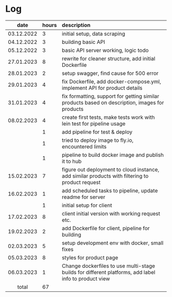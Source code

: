 # Log

| date      | hours | description  |
| :--------:|:------| :-----|
| 03.12.2022 | 3     | initial setup, data scraping |
| 04.12.2022 | 3     | building basic API |
| 05.12.2022 | 3     | basic API server working, logic todo |
| 27.01.2023 | 8     | rewrite for cleaner structure, add initial Dockerfile |
| 28.01.2023 | 2     | setup swagger, find cause for 500 error |
| 29.01.2023 | 4     | fix Dockerfile, add docker-compose.yml, implement API for product details |
| 31.01.2023 | 4     | fix formatting, support for getting similar products based on description, images for products |
| 08.02.2023 | 4     | create first tests, make tests work with lein test for pipeline usage |
|            | 1     | add pipeline for test & deploy |
|            | 1     | tried to deploy image to fly.io, encountered limits |
|            | 1     | pipeline to build docker image and publish it to hub |
| 15.02.2023 | 7     | figure out deployment to cloud instance, add similar products with filtering to product request |
| 16.02.2023 | 1     | add scheduled tasks to pipeline, update readme for server |
|            | 1     | initial setup for client |
| 17.02.2023 | 8     | client initial version with working request etc. |
| 19.02.2023 | 2     | add Dockerfile for client, pipeline for building |
| 02.03.2023 | 5     | setup development env with docker, small fixes |
| 05.03.2023 | 8     | styles for product page |
| 06.03.2023 | 1     | Change dockerfiles to use multi-stage builds for different platforms, add label info to product view |
| total      | 67    | | 